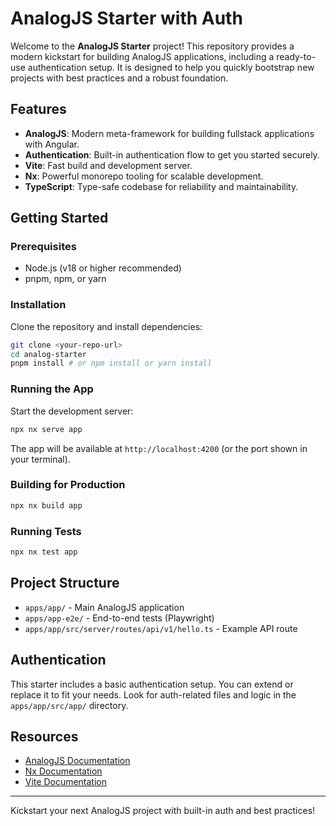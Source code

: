 # AnalogJS Starter with Auth

Welcome to the **AnalogJS Starter** project! This repository provides a modern kickstart for building AnalogJS applications, including a ready-to-use authentication setup. It is designed to help you quickly bootstrap new projects with best practices and a robust foundation.

## Features

- **AnalogJS**: Modern meta-framework for building fullstack applications with Angular.
- **Authentication**: Built-in authentication flow to get you started securely.
- **Vite**: Fast build and development server.
- **Nx**: Powerful monorepo tooling for scalable development.
- **TypeScript**: Type-safe codebase for reliability and maintainability.

## Getting Started

### Prerequisites

- Node.js (v18 or higher recommended)
- pnpm, npm, or yarn

### Installation

Clone the repository and install dependencies:

```sh
git clone <your-repo-url>
cd analog-starter
pnpm install # or npm install or yarn install
```

### Running the App

Start the development server:

```sh
npx nx serve app
```

The app will be available at `http://localhost:4200` (or the port shown in your terminal).

### Building for Production

```sh
npx nx build app
```

### Running Tests

```sh
npx nx test app
```

## Project Structure

- `apps/app/` - Main AnalogJS application
- `apps/app-e2e/` - End-to-end tests (Playwright)
- `apps/app/src/server/routes/api/v1/hello.ts` - Example API route

## Authentication

This starter includes a basic authentication setup. You can extend or replace it to fit your needs. Look for auth-related files and logic in the `apps/app/src/app/` directory.

## Resources
- [AnalogJS Documentation](https://analogjs.org/)
- [Nx Documentation](https://nx.dev/)
- [Vite Documentation](https://vitejs.dev/)

---

Kickstart your next AnalogJS project with built-in auth and best practices!
